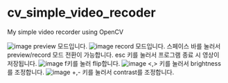 # cv_simple_video_recoder
My simple video recorder using OpenCV

![image](https://github.com/skdltn210/multi_function_video_recoder/assets/113167709/34ad6d76-0c2f-4aa9-81e0-c239bb972982)
preview 모드입니다.
![image](https://github.com/skdltn210/multi_function_video_recoder/assets/113167709/ecf34086-154b-4f3d-917a-26a0cf02dac8)
record 모드입니다. 스페이스 바를 눌러서 preview/record 모드 전환이 가능합니다. esc 키를 눌러서 프로그램 종료 시 영상이 저장됩니다.
![image](https://github.com/skdltn210/multi_function_video_recoder/assets/113167709/33d95ed1-ca5c-45fc-b5d8-8c225be80ccc)
f키를 눌러 flip합니다.
![image](https://github.com/skdltn210/multi_function_video_recoder/assets/113167709/368cb10a-0e91-42c8-adfe-e6a2079e68d4)
<,> 키를 눌러서 brightness를 조정합니다.
![image](https://github.com/skdltn210/multi_function_video_recoder/assets/113167709/98d048a7-3a45-4d01-88e6-05512e5e2193)
+,- 키를 눌러서 contrast를 조정합니다.

